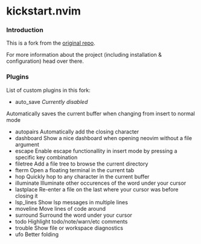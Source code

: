 # kickstart.nvim

### Introduction

This is a fork from the [original repo](https://github.com/nvim-lua/kickstart.nvim). 

For more information about the project (including installation & configuration) head over there.

### Plugins

List of custom plugins in this fork:
- auto_save
_Currently disabled_

Automatically saves the current buffer when changing from insert to normal mode
- autopairs
Automatically add the closing character
- dashboard
Show a nice dashboard when opening neovim without a file argument
- escape
Enable escape functionallity in insert mode by pressing a specific key combination
- filetree
Add a file tree to browse the current directory
- fterm
Open a floating terminal in the current tab
- hop
Quickly hop to any character in the current buffer
- illuminate
Illuminate other occurences of the word under your cursor
- lastplace
Re-enter a file on the last where your cursor was before closing it
- lsp_lines
Show lsp messages in multiple lines 
- moveline
Move lines of code around
- surround
Surround the word under your cursor 
- todo
Highlight todo/note/warn/etc comments
- trouble
Show file or workspace diagnostics
- ufo
Better folding
